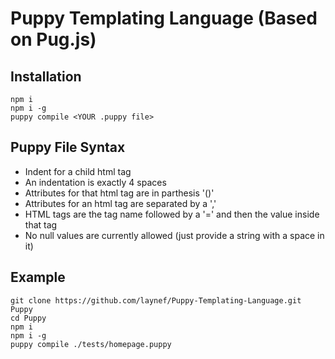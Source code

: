 # Puppy Templating Language (Based on Pug.js)

## Installation
```
npm i
npm i -g
puppy compile <YOUR .puppy file>
```

## Puppy File Syntax
- Indent for a child html tag
- An indentation is exactly 4 spaces
- Attributes for that html tag are in parthesis '()'
- Attributes for an html tag are separated by a ','
- HTML tags are the tag name followed by a '=' and then the value inside that tag
- No null values are currently allowed (just provide a string with a space in it)

## Example
```
git clone https://github.com/laynef/Puppy-Templating-Language.git Puppy
cd Puppy
npm i
npm i -g
puppy compile ./tests/homepage.puppy
```
